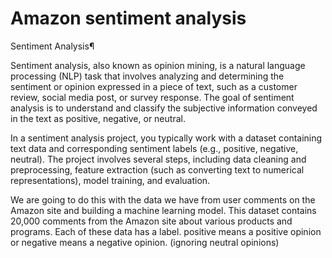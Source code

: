 # Amazon sentiment analysis 
Sentiment Analysis¶

Sentiment analysis, also known as opinion mining, is a natural language processing (NLP) task that involves analyzing and determining the sentiment or opinion expressed in a piece of text, such as a customer review, social media post, or survey response. The goal of sentiment analysis is to understand and classify the subjective information conveyed in the text as positive, negative, or neutral.

In a sentiment analysis project, you typically work with a dataset containing text data and corresponding sentiment labels (e.g., positive, negative, neutral). The project involves several steps, including data cleaning and preprocessing, feature extraction (such as converting text to numerical representations), model training, and evaluation.

We are going to do this with the data we have from user comments on the Amazon site and building a machine learning model. This dataset contains 20,000 comments from the Amazon site about various products and programs. Each of these data has a label. positive means a positive opinion or negative means a negative opinion. (ignoring neutral opinions)
